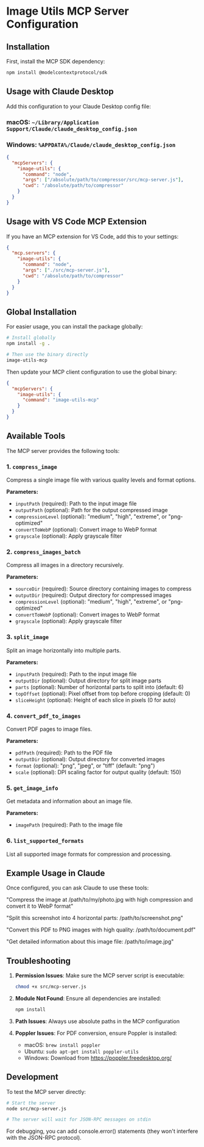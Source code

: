 # Image Utils MCP Server Configuration

## Installation

First, install the MCP SDK dependency:

```bash
npm install @modelcontextprotocol/sdk
```

## Usage with Claude Desktop

Add this configuration to your Claude Desktop config file:

### macOS: `~/Library/Application Support/Claude/claude_desktop_config.json`
### Windows: `%APPDATA%/Claude/claude_desktop_config.json`

```json
{
  "mcpServers": {
    "image-utils": {
      "command": "node",
      "args": ["/absolute/path/to/compressor/src/mcp-server.js"],
      "cwd": "/absolute/path/to/compressor"
    }
  }
}
```

## Usage with VS Code MCP Extension

If you have an MCP extension for VS Code, add this to your settings:

```json
{
  "mcp.servers": {
    "image-utils": {
      "command": "node",
      "args": ["./src/mcp-server.js"],
      "cwd": "/absolute/path/to/compressor"
    }
  }
}
```

## Global Installation

For easier usage, you can install the package globally:

```bash
# Install globally
npm install -g .

# Then use the binary directly
image-utils-mcp
```

Then update your MCP client configuration to use the global binary:

```json
{
  "mcpServers": {
    "image-utils": {
      "command": "image-utils-mcp"
    }
  }
}
```

## Available Tools

The MCP server provides the following tools:

### 1. `compress_image`
Compress a single image file with various quality levels and format options.

**Parameters:**
- `inputPath` (required): Path to the input image file
- `outputPath` (optional): Path for the output compressed image
- `compressionLevel` (optional): "medium", "high", "extreme", or "png-optimized"
- `convertToWebP` (optional): Convert image to WebP format
- `grayscale` (optional): Apply grayscale filter

### 2. `compress_images_batch`
Compress all images in a directory recursively.

**Parameters:**
- `sourceDir` (required): Source directory containing images to compress
- `outputDir` (required): Output directory for compressed images
- `compressionLevel` (optional): "medium", "high", "extreme", or "png-optimized"
- `convertToWebP` (optional): Convert images to WebP format
- `grayscale` (optional): Apply grayscale filter

### 3. `split_image`
Split an image horizontally into multiple parts.

**Parameters:**
- `inputPath` (required): Path to the input image file
- `outputDir` (optional): Output directory for split image parts
- `parts` (optional): Number of horizontal parts to split into (default: 6)
- `topOffset` (optional): Pixel offset from top before cropping (default: 0)
- `sliceHeight` (optional): Height of each slice in pixels (0 for auto)

### 4. `convert_pdf_to_images`
Convert PDF pages to image files.

**Parameters:**
- `pdfPath` (required): Path to the PDF file
- `outputDir` (optional): Output directory for converted images
- `format` (optional): "png", "jpeg", or "tiff" (default: "png")
- `scale` (optional): DPI scaling factor for output quality (default: 150)

### 5. `get_image_info`
Get metadata and information about an image file.

**Parameters:**
- `imagePath` (required): Path to the image file

### 6. `list_supported_formats`
List all supported image formats for compression and processing.

## Example Usage in Claude

Once configured, you can ask Claude to use these tools:

"Compress the image at /path/to/my/photo.jpg with high compression and convert it to WebP format"

"Split this screenshot into 4 horizontal parts: /path/to/screenshot.png"

"Convert this PDF to PNG images with high quality: /path/to/document.pdf"

"Get detailed information about this image file: /path/to/image.jpg"

## Troubleshooting

1. **Permission Issues**: Make sure the MCP server script is executable:
   ```bash
   chmod +x src/mcp-server.js
   ```

2. **Module Not Found**: Ensure all dependencies are installed:
   ```bash
   npm install
   ```

3. **Path Issues**: Always use absolute paths in the MCP configuration

4. **Poppler Issues**: For PDF conversion, ensure Poppler is installed:
   - macOS: `brew install poppler`
   - Ubuntu: `sudo apt-get install poppler-utils`
   - Windows: Download from https://poppler.freedesktop.org/

## Development

To test the MCP server directly:

```bash
# Start the server
node src/mcp-server.js

# The server will wait for JSON-RPC messages on stdin
```

For debugging, you can add console.error() statements (they won't interfere with the JSON-RPC protocol).
